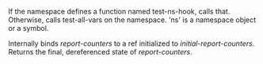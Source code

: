   If the namespace defines a function named test-ns-hook, calls that.
  Otherwise, calls test-all-vars on the namespace.  'ns' is a
  namespace object or a symbol.

  Internally binds *report-counters* to a ref initialized to
  *initial-report-counters*.  Returns the final, dereferenced state of
  *report-counters*.